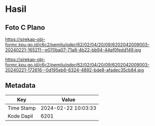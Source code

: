 # Hasil

## Foto C Plano

https://sirekap-obj-formc.kpu.go.id/c6c2/pemilu/pdpr/62/02/04/20/09/6202042009003-20240221-165211--e070ba07-71a8-4b22-bb94-44af0fedd149.jpg

https://sirekap-obj-formc.kpu.go.id/c6c2/pemilu/pdpr/62/02/04/20/09/6202042009003-20240221-172616--0d195eb6-6324-4892-bde8-afadec35cb84.jpg


## Metadata

| Key        | Value               |
| ---------- | ------------------- |
| Time Stamp | 2024-02-22 10:03:33 |
| Kode Dapil | 6201                |



